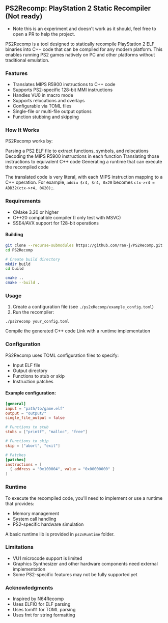 ## PS2Recomp: PlayStation 2 Static Recompiler (Not ready)

* Note this is an experiment and doesn't work as it should, feel free to open a PR to help the project.

PS2Recomp is a tool designed to statically recompile PlayStation 2 ELF binaries into C++ code that can be compiled for any modern platform. This enables running PS2 games natively on PC and other platforms without traditional emulation.

### Features

* Translates MIPS R5900 instructions to C++ code
* Supports PS2-specific 128-bit MMI instructions
* Handles VU0 in macro mode
* Supports relocations and overlays
* Configurable via TOML files
* Single-file or multi-file output options
* Function stubbing and skipping

### How It Works
PS2Recomp works by:

Parsing a PS2 ELF file to extract functions, symbols, and relocations
Decoding the MIPS R5900 instructions in each function
Translating those instructions to equivalent C++ code
Generating a runtime that can execute the recompiled code

The translated code is very literal, with each MIPS instruction mapping to a C++ operation. For example, `addiu $r4, $r4, 0x20` becomes `ctx->r4 = ADD32(ctx->r4, 0X20);`.

### Requirements

* CMake 3.20 or higher
* C++20 compatible compiler (I only test with MSVC)
* SSE4/AVX support for 128-bit operations

#### Building
```bash
git clone --recurse-submodules https://github.com/ran-j/PS2Recomp.git
cd PS2Recomp

# Create build directory
mkdir build
cd build

cmake ..
cmake --build .
```
### Usage

1. Create a configuration file (see `./ps2xRecomp/example_config.toml`)
2. Run the recompiler: 
```
./ps2recomp your_config.toml
```

Compile the generated C++ code
Link with a runtime implementation

### Configuration
PS2Recomp uses TOML configuration files to specify:

* Input ELF file
* Output directory
* Functions to stub or skip
* Instruction patches

#### Example configuration:
```toml
[general]
input = "path/to/game.elf"
output = "output/"
single_file_output = false

# Functions to stub
stubs = ["printf", "malloc", "free"]

# Functions to skip
skip = ["abort", "exit"]

# Patches
[patches]
instructions = [
  { address = "0x100004", value = "0x00000000" }
]
```

### Runtime
To execute the recompiled code, you'll need to implement or use a runtime that provides:

* Memory management
* System call handling
* PS2-specific hardware simulation

A basic runtime lib is provided in `ps2xRuntime` folder.

### Limitations

* VU1 microcode support is limited
* Graphics Synthesizer and other hardware components need external implementation
* Some PS2-specific features may not be fully supported yet

###  Acknowledgments

* Inspired by N64Recomp
* Uses ELFIO for ELF parsing
* Uses toml11 for TOML parsing
* Uses fmt for string formatting
